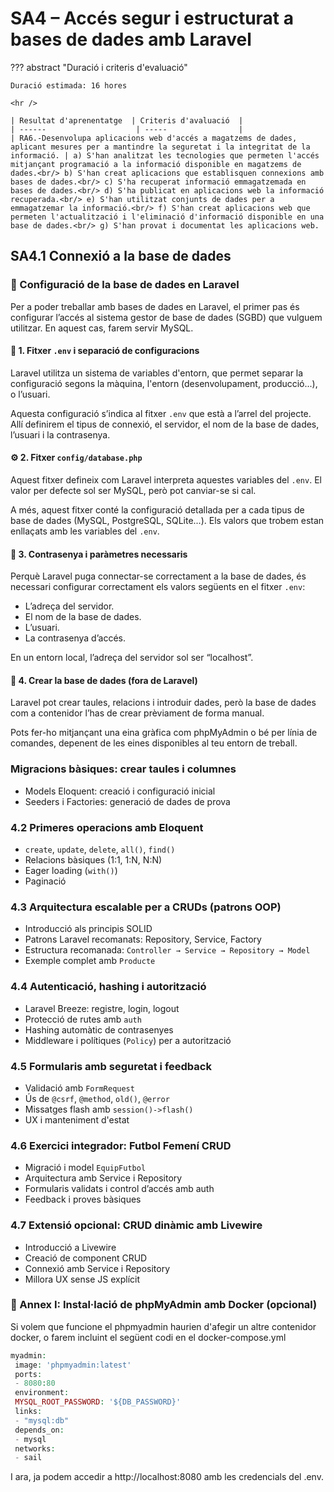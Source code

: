 # SA4 – Accés segur i estructurat a bases de dades amb Laravel

??? abstract "Duració i criteris d'evaluació"

    Duració estimada: 16 hores

    <hr />

    | Resultat d'aprenentatge  | Criteris d'avaluació  |
    | ------                    | -----                |
    | RA6.-Desenvolupa aplicacions web d'accés a magatzems de dades, aplicant mesures per a mantindre la seguretat i la integritat de la informació. | a) S'han analitzat les tecnologies que permeten l'accés mitjançant programació a la informació disponible en magatzems de dades.<br/> b) S'han creat aplicacions que establisquen connexions amb bases de dades.<br/> c) S'ha recuperat informació emmagatzemada en bases de dades.<br/> d) S'ha publicat en aplicacions web la informació recuperada.<br/> e) S'han utilitzat conjunts de dades per a emmagatzemar la informació.<br/> f) S'han creat aplicacions web que permeten l'actualització i l'eliminació d'informació disponible en una base de dades.<br/> g) S'han provat i documentat les aplicacions web.
 

##  SA4.1  Connexió a la base de dades
 
 
### 🔧 Configuració de la base de dades en Laravel

Per a poder treballar amb bases de dades en Laravel, el primer pas és configurar l’accés al sistema gestor de base de dades (SGBD) que vulguem utilitzar. En aquest cas, farem servir MySQL.

 
#### 📁 1. Fitxer `.env` i separació de configuracions

Laravel utilitza un sistema de variables d'entorn, que permet separar la configuració segons la màquina, l'entorn (desenvolupament, producció...), o l’usuari.

Aquesta configuració s’indica al fitxer `.env` que està a l’arrel del projecte. Allí definirem el tipus de connexió, el servidor, el nom de la base de dades, l’usuari i la contrasenya.
 

#### ⚙️ 2. Fitxer `config/database.php`

Aquest fitxer defineix com Laravel interpreta aquestes variables del `.env`. El valor per defecte sol ser MySQL, però pot canviar-se si cal.

A més, aquest fitxer conté la configuració detallada per a cada tipus de base de dades (MySQL, PostgreSQL, SQLite...). Els valors que trobem estan enllaçats amb les variables del `.env`.
 
#### 🔐 3. Contrasenya i paràmetres necessaris

Perquè Laravel puga connectar-se correctament a la base de dades, és necessari configurar correctament els valors següents en el fitxer `.env`:

- L’adreça del servidor.
- El nom de la base de dades.
- L’usuari.
- La contrasenya d’accés.

En un entorn local, l’adreça del servidor sol ser “localhost”.
 
#### 🧱 4. Crear la base de dades (fora de Laravel)

Laravel pot crear taules, relacions i introduir dades, però la base de dades com a contenidor l’has de crear prèviament de forma manual.

Pots fer-ho mitjançant una eina gràfica com phpMyAdmin o bé per línia de comandes, depenent de les eines disponibles al teu entorn de treball.

 
###  Migracions bàsiques: crear taules i columnes
 
- Models Eloquent: creació i configuració inicial
- Seeders i Factories: generació de dades de prova

### 4.2 Primeres operacions amb Eloquent
- `create`, `update`, `delete`, `all()`, `find()`
- Relacions bàsiques (1:1, 1:N, N:N)
- Eager loading (`with()`)
- Paginació

### 4.3 Arquitectura escalable per a CRUDs (patrons OOP)
- Introducció als principis SOLID
- Patrons Laravel recomanats: Repository, Service, Factory
- Estructura recomanada: `Controller → Service → Repository → Model`
- Exemple complet amb `Producte`

### 4.4 Autenticació, hashing i autorització
- Laravel Breeze: registre, login, logout
- Protecció de rutes amb `auth`
- Hashing automàtic de contrasenyes
- Middleware i polítiques (`Policy`) per a autorització

### 4.5 Formularis amb seguretat i feedback
- Validació amb `FormRequest`
- Ús de `@csrf`, `@method`, `old()`, `@error`
- Missatges flash amb `session()->flash()`
- UX i manteniment d'estat

### 4.6 Exercici integrador: Futbol Femení CRUD
- Migració i model `EquipFutbol`
- Arquitectura amb Service i Repository
- Formularis validats i control d’accés amb auth
- Feedback i proves bàsiques

### 4.7 Extensió opcional: CRUD dinàmic amb Livewire
- Introducció a Livewire
- Creació de component CRUD
- Connexió amb Service i Repository
- Millora UX sense JS explícit




###  📎  Annex I: Instal·lació de phpMyAdmin amb Docker (opcional)

Si volem que funcione el phpmyadmin haurien d'afegir un altre contenidor docker, o farem incluint el següent codi en el docker-compose.yml

```php
myadmin:
 image: 'phpmyadmin:latest'
 ports:
 - 8080:80
 environment:
 MYSQL_ROOT_PASSWORD: '${DB_PASSWORD}'
 links:
 - "mysql:db"
 depends_on:
 - mysql
 networks:
 - sail
```
I ara, ja podem accedir a http://localhost:8080 amb les credencials del .env.
